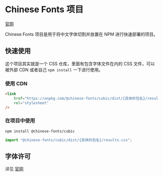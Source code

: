# Chinese Fonts 项目

[官网](https://chinese-font.netlify.app/#/fonts/cubic)

Chinese Fonts 项目是用于将中文字体切割并放置在 NPM 进行快速部署的项目。

## 快速使用

这个项目其实就是一个 CSS 仓库，里面有包含字体文件在内的 CSS 文件，可以被外部 CDN 或者自己 `npm install` 一下进行使用。

### 使用 CDN

```html
<link
    href="https://unpkg.com/@chinese-fonts/cubic/dist/{具体的包名}/results.css"
    rel="stylesheet"
/>
```

### 在项目中使用

```sh
npm install @chinese-fonts/cubic
```

```ts
import "@chinese-fonts/cubic/dist/{具体的包名}/results.css";
```

## 字体许可

详见 [官网](https://chinese-font.netlify.app/#/fonts/cubic)
